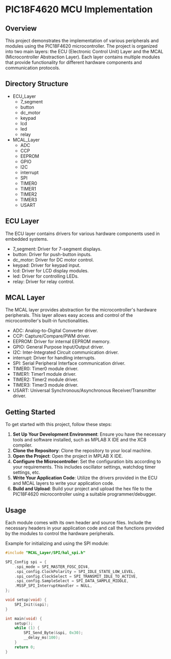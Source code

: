 # PIC18F4620 MCU Implementation


## Overview


 This project demonstrates the implementation of various peripherals and modules using the PIC18F4620 microcontroller. The project is organized into two main layers: the ECU (Electronic Control Unit) Layer and the MCAL (Microcontroller Abstraction Layer). Each layer contains multiple modules that provide functionality for different hardware components and communication protocols.

## Directory Structure
+ ECU_Layer
  + 7_segment
  + button
  + dc_motor
  + keypad
  + lcd
  + led
  + relay
+ MCAL_Layer
  + ADC
  + CCP
  + EEPROM
  + GPIO
  + I2C
  + interrupt
  + SPI
  + TIMER0
  + TIMER1
  + TIMER2
  + TIMER3
  + USART



 ## ECU Layer
 
 The ECU layer contains drivers for various hardware components used in embedded systems.

 + 7_segment: Driver for 7-segment displays.
  + button: Driver for push-button inputs.
  + dc_motor: Driver for DC motor control.
  + keypad: Driver for keypad input.
  + lcd: Driver for LCD display modules.
  + led: Driver for controlling LEDs.
  + relay: Driver for relay control.

 ## MCAL Layer
The MCAL layer provides abstraction for the microcontroller's hardware peripherals. This layer allows easy access and control of the microcontroller's built-in functionalities.

  + ADC: Analog-to-Digital Converter driver.
  + CCP: Capture/Compare/PWM driver.
  + EEPROM: Driver for internal EEPROM memory.
  + GPIO: General Purpose Input/Output driver.
  + I2C: Inter-Integrated Circuit communication driver.
  + interrupt: Driver for handling interrupts.
  + SPI: Serial Peripheral Interface communication driver.
  + TIMER0: Timer0 module driver.
  + TIMER1: Timer1 module driver.
  + TIMER2: Timer2 module driver.
  + TIMER3: Timer3 module driver.
  + USART: Universal Synchronous/Asynchronous Receiver/Transmitter driver.

## Getting Started

To get started with this project, follow these steps:
1. **Set Up Your Development Environment**: Ensure you have the necessary tools and software installed, such as MPLAB X IDE and the XC8 compiler.
2. **Clone the Repository**: Clone the repository to your local machine.
3. **Open the Project**: Open the project in MPLAB X IDE.
4. **Configure the Microcontroller**: Set the configuration bits according to your requirements. This includes oscillator settings, watchdog timer settings, etc.
5. **Write Your Application Code**: Utilize the drivers provided in the ECU and MCAL layers to write your application code.
6. **Build and Upload**:  Build your project and upload the hex file to the PIC18F4620 microcontroller using a suitable programmer/debugger.

## Usage

Each module comes with its own header and source files. Include the necessary headers in your application code and call the functions provided by the modules to control the hardware peripherals.

Example for initializing and using the SPI module:
``` C
#include "MCAL_Layer/SPI/hal_spi.h"

SPI_Config spi = {
    .spi_mode = SPI_MASTER_FOSC_DIV4,
    .spi_config.ClockPolarity = SPI_IDLE_STATE_LOW_LEVEL,
    .spi_config.ClockSelect = SPI_TRANSMIT_IDLE_TO_ACTIVE,
    .spi_config.SampleSelect = SPI_DATA_SAMPLE_MIDDLE,
    .MSSP_SPI_InterruptHandler = NULL,
};

void setup(void) {
    SPI_Init(&spi);
}

int main(void) {
    setup();
    while (1) {
        SPI_Send_Byte(&spi, 0x30);
        __delay_ms(100);
    }
    return 0;
}
```
